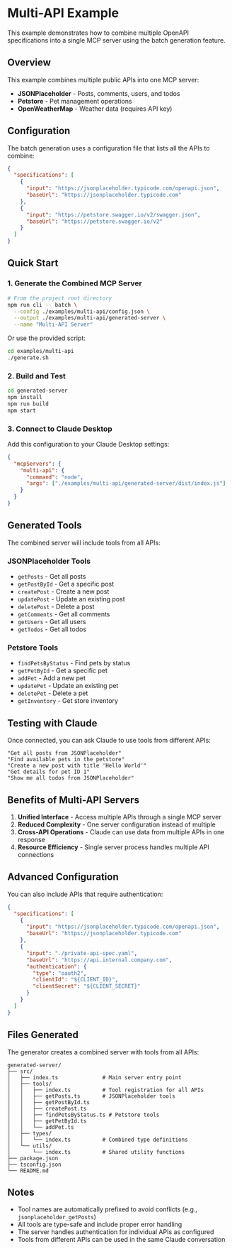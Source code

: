 # Multi-API Example

This example demonstrates how to combine multiple OpenAPI specifications into a single MCP server using the batch generation feature.

## Overview

This example combines multiple public APIs into one MCP server:
- **JSONPlaceholder** - Posts, comments, users, and todos
- **Petstore** - Pet management operations
- **OpenWeatherMap** - Weather data (requires API key)

## Configuration

The batch generation uses a configuration file that lists all the APIs to combine:

```json
{
  "specifications": [
    {
      "input": "https://jsonplaceholder.typicode.com/openapi.json",
      "baseUrl": "https://jsonplaceholder.typicode.com"
    },
    {
      "input": "https://petstore.swagger.io/v2/swagger.json",
      "baseUrl": "https://petstore.swagger.io/v2"
    }
  ]
}
```

## Quick Start

### 1. Generate the Combined MCP Server

```bash
# From the project root directory
npm run cli -- batch \
  --config ./examples/multi-api/config.json \
  --output ./examples/multi-api/generated-server \
  --name "Multi-API Server"
```

Or use the provided script:

```bash
cd examples/multi-api
./generate.sh
```

### 2. Build and Test

```bash
cd generated-server
npm install
npm run build
npm start
```

### 3. Connect to Claude Desktop

Add this configuration to your Claude Desktop settings:

```json
{
  "mcpServers": {
    "multi-api": {
      "command": "node",
      "args": ["./examples/multi-api/generated-server/dist/index.js"]
    }
  }
}
```

## Generated Tools

The combined server will include tools from all APIs:

### JSONPlaceholder Tools
- `getPosts` - Get all posts
- `getPostById` - Get a specific post
- `createPost` - Create a new post
- `updatePost` - Update an existing post
- `deletePost` - Delete a post
- `getComments` - Get all comments
- `getUsers` - Get all users
- `getTodos` - Get all todos

### Petstore Tools
- `findPetsByStatus` - Find pets by status
- `getPetById` - Get a specific pet
- `addPet` - Add a new pet
- `updatePet` - Update an existing pet
- `deletePet` - Delete a pet
- `getInventory` - Get store inventory

## Testing with Claude

Once connected, you can ask Claude to use tools from different APIs:

```
"Get all posts from JSONPlaceholder"
"Find available pets in the petstore"
"Create a new post with title 'Hello World'"
"Get details for pet ID 1"
"Show me all todos from JSONPlaceholder"
```

## Benefits of Multi-API Servers

1. **Unified Interface** - Access multiple APIs through a single MCP server
2. **Reduced Complexity** - One server configuration instead of multiple
3. **Cross-API Operations** - Claude can use data from multiple APIs in one response
4. **Resource Efficiency** - Single server process handles multiple API connections

## Advanced Configuration

You can also include APIs that require authentication:

```json
{
  "specifications": [
    {
      "input": "https://jsonplaceholder.typicode.com/openapi.json",
      "baseUrl": "https://jsonplaceholder.typicode.com"
    },
    {
      "input": "./private-api-spec.yaml",
      "baseUrl": "https://api.internal.company.com",
      "authentication": {
        "type": "oauth2",
        "clientId": "${CLIENT_ID}",
        "clientSecret": "${CLIENT_SECRET}"
      }
    }
  ]
}
```

## Files Generated

The generator creates a combined server with tools from all APIs:

```
generated-server/
├── src/
│   ├── index.ts              # Main server entry point
│   ├── tools/
│   │   ├── index.ts          # Tool registration for all APIs
│   │   ├── getPosts.ts       # JSONPlaceholder tools
│   │   ├── getPostById.ts
│   │   ├── createPost.ts
│   │   ├── findPetsByStatus.ts # Petstore tools
│   │   ├── getPetById.ts
│   │   └── addPet.ts
│   ├── types/
│   │   └── index.ts          # Combined type definitions
│   └── utils/
│       └── index.ts          # Shared utility functions
├── package.json
├── tsconfig.json
└── README.md
```

## Notes

- Tool names are automatically prefixed to avoid conflicts (e.g., `jsonplaceholder_getPosts`)
- All tools are type-safe and include proper error handling
- The server handles authentication for individual APIs as configured
- Tools from different APIs can be used in the same Claude conversation